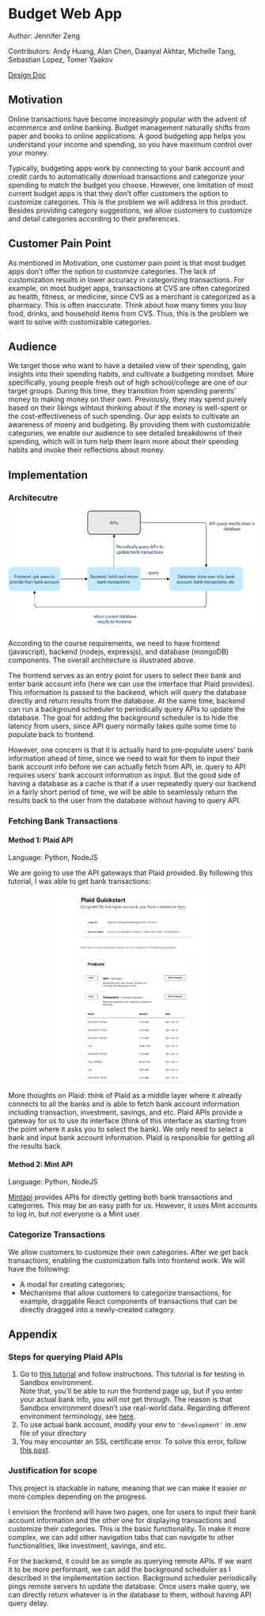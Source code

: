 # Budget Web App 
Author: Jennifer Zeng

Contributors: Andy Huang, Alan Chen, Daanyal Akhtar, Michelle Tang, Sebastian Lopez, Tomer Yaakov

[Design Doc](https://docs.google.com/document/d/1yhA75AGxCYOdqQVFb3dU0rH4Cb3hcuQu0ZmYiSqXpFA/edit#heading=h.wmr0r83w17jn)

## Motivation 
Online transactions have become increasingly popular with the advent of ecommerce and online banking. 
Budget management naturally shifts from paper and books to online applications. 
A good budgeting app helps you understand your income and spending, so you have maximum control over your money. 

Typically, budgeting apps work by connecting to your bank account and credit cards to automatically download 
transactions and categorize your spending to match the budget you choose. However, one limitation of most 
current budget apps is that they don’t offer customers the option to customize categories. 
This is the problem we will address in this product. 
Besides providing category suggestions, we allow customers to customize and detail categories according to their preferences. 


## Customer Pain Point 
As mentioned in Motivation, one customer pain point is that most budget apps don’t offer 
the option to customize categories. The lack of customization results in lower accuracy in 
categorizing transactions. For example, on most budget apps, transactions at CVS are often 
categorized as health, fitness, or medicine, since CVS as a merchant is categorized as a pharmacy. 
This is often inaccurate. Think about how many times you buy food, drinks, and household items from CVS. 
Thus, this is the problem we want to solve with customizable categories.


## Audience 
We target those who want to have a detailed view of their spending, gain insights into their spending habits, and cultivate 
a budgeting mindset. More specifically, young people fresh out of high school/college are one of our target groups. During this time, 
they transition from spending parents' money to making money on their own. Previously, they may spend purely based on their likings wihtout 
thinking about if the money is well-spent or the cost-effectiveness of such spending. Our app exists to cultivate an awareness of moeny and 
budgeting. By providing them with customizable categories, we enable our audience to see detailed breakdowns of their spending, 
which will in turn help them learn more about their spending habits and invoke their reflections about money. 

## Implementation 

### Architecutre 
<p align="center">  
    <img src="./images/architecture.png" width="568" height="242"> 
</p>

According to the course requirements, we need to have frontend (javascript), backend (nodejs, expressjs), 
and database (mongoDB) components. The overall architecture is illustrated above. 

The frontend serves as an entry point for users to select their bank and enter bank account info 
(here we can use the interface that Plaid provides). This information is passed to the backend, 
which will query the database directly and return results from the database. At the same time, 
backend can run a background scheduler to periodically query APIs to update the database. 
The goal for adding the background scheduler is to hide the latency from users, since API query 
normally takes quite some time to populate back to frontend. 

However, one concern is that it is actually hard to pre-populate users’ bank information ahead of time, 
since we need to wait for them to input their bank account info before we can actually fetch from API, 
ie. query to API requires users’ bank account information as input. But the good side of having a database as 
a cache is that if a user repeatedly query our backend in a fairly short period of time, we will be able to 
seamlessly return the results back to the user from the database without having to query API. 


### Fetching Bank Transactions 

#### Method 1: Plaid API 
Language: Python, NodeJS 

We are going to use the API gateways that Plaid provided. By following this tutorial, I was able to get bank transactions: 
<p align="center">  
    <img src="./images/transaction.png" width="310" height="384"> 
</p>

More thoughts on Plaid: think of Plaid as a middle layer where it already connects to all the banks and is 
able to fetch bank account information including transaction, investment, savings, and etc. Plaid APIs provide a 
gateway for us to use its interface (think of this interface as starting from the point where it asks you to select the bank). 
We only need to select a bank and input bank account information. Plaid is responsible for getting all the results back. 


#### Method 2: Mint API 
Language: Python, NodeJS

[Mintapi](https://github.com/dhleong/pepper-mint) provides APIs for directly getting both bank transactions and categories. 
This may be an easy path for us. However, it uses Mint accounts to log in, but not everyone is a Mint user. 


### Categorize Transactions 
We allow customers to customize their own categories. After we get back transactions, enabling the customization 
falls into frontend work. We will have the following: 
* A modal for creating categories; 
* Mechanisms that allow customers to categorize transactions, for example, 
draggable React components of transactions that can be directly dragged into a newly-created category. 


## Appendix 
### Steps for querying Plaid APIs 
1. Go to [this tutorial](https://dashboard.plaid.com/overview/sandbox) and follow instructions. This tutorial is for testing in Sandbox environment.  
Note that, you’ll be able to run the frontend page up, but if you enter your actual bank info, you will not get through. 
The reason is that Sandbox environment doesn’t use real-world data. Regarding different environment terminology, see [here](https://plaid.com/docs/quickstart/glossary/#environments).
2. To use actual bank account, modify your env to ```'development'``` in .env file of your directory 
3. You may encounter an SSL certificate error. To solve this error, follow [this post](https://stackoverflow.com/questions/50236117/scraping-ssl-certificate-verify-failed-error-for-http-en-wikipedia-org). 

### Justification for scope
This project is stackable in nature, meaning that we can make it easier or more complex depending on the progress. 

I envision the frontend will have two pages, one for users to input their bank account information and the other 
one for displaying transactions and customize their categories. This is the basic functionality. To make it more complex,
we can add other navigation tabs that can navigate to other functionalities, like investment, savings, and etc. 

For the backend, it could be as simple as querying remote APIs. If we want it to be more performant, we can add the background scheduler
as I described in the implementation section. Background scheduler periodically pings remote servers to update the database. Once users make
query, we can directly return whatever is in the database to them, without having API query delay. 